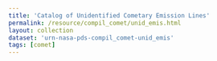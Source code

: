 ```yaml
---
title: 'Catalog of Unidentified Cometary Emission Lines'
permalink: /resource/compil_comet/unid_emis.html
layout: collection
dataset: 'urn-nasa-pds-compil_comet-unid_emis'
tags: [comet]
---
```

